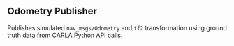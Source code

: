 ## Odometry Publisher
Publishes simulated `nav_msgs/Odometry` and `tf2` transformation using ground truth data from CARLA Python API calls. 
